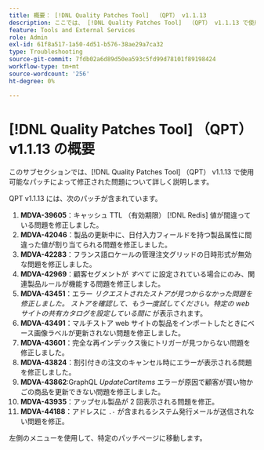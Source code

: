 ```yaml
---
title: 概要： [!DNL Quality Patches Tool]  （QPT） v1.1.13
description: ここでは、 [!DNL Quality Patches Tool]  （QPT） v1.1.13 で使用可能なパッチによって修正された問題について詳しく説明します。
feature: Tools and External Services
role: Admin
exl-id: 61f8a517-1a50-4d51-b576-38ae29a7ca32
type: Troubleshooting
source-git-commit: 7fdb02a6d89d50ea593c5fd99d78101f89198424
workflow-type: tm+mt
source-wordcount: '256'
ht-degree: 0%

---
```


# [!DNL Quality Patches Tool] （QPT） v1.1.13 の概要

このサブセクションでは、[!DNL Quality Patches Tool] （QPT） v1.1.13 で使用可能なパッチによって修正された問題について詳しく説明します。

QPT v1.1.13 には、次のパッチが含まれています。

1. **MDVA-39605**：キャッシュ TTL （有効期限） [!DNL Redis] 値が間違っている問題を修正しました。
1. **MDVA-42046**：製品の更新中に、日付入力フィールドを持つ製品属性に間違った値が割り当てられる問題を修正しました。
1. **MDVA-42283**：フランス語ロケールの管理注文グリッドの日時形式が無効な問題を修正しました。
1. **MDVA-42969**：顧客セグメントが *すべて* に設定されている場合にのみ、関連製品ルールが機能する問題を修正しました。
1. **MDVA-43451**：エラー *リクエストされたストアが見つからなかった問題を修正しました。 ストアを確認して、もう一度試してください。特定の web サイトの共有カタログを設定している間に* が表示されます。
1. **MDVA-43491**：マルチストア web サイトの製品をインポートしたときにベース画像ラベルが更新されない問題を修正しました。
1. **MDVA-43601**：完全な再インデックス後にトリガーが見つからない問題を修正しました。
1. **MDVA-43824**：割引付きの注文のキャンセル時にエラーが表示される問題を修正しました。
1. **MDVA-43862**:GraphQL *UpdateCartItems* エラーが原因で顧客が買い物かごの商品を更新できない問題を修正しました。
1. **MDVA-43935**：アップセル製品が 2 回表示される問題を修正。
1. **MDVA-44188**：アドレスに `.-` が含まれるシステム発行メールが送信されない問題を修正。

左側のメニューを使用して、特定のパッチページに移動します。
